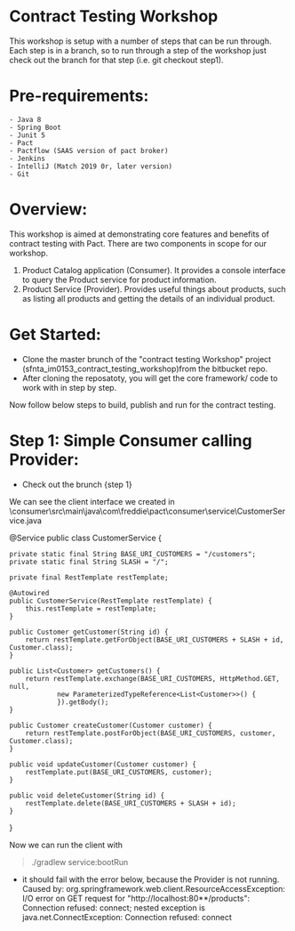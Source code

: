 # Contract Testing Workshop
This workshop is setup with a number of steps that can be run through. Each step is in a branch, so to run through a step of the workshop just check out the branch for that step (i.e. git checkout step1).

# Pre-requirements:
    - Java 8
    - Spring Boot
    - Junit 5
    - Pact
    - Pactflow (SAAS version of pact broker)
    - Jenkins
    - IntelliJ (Match 2019 0r, later version)
    - Git

Overview:
=========
This workshop is aimed at demonstrating core features and benefits of contract testing with Pact.
There are two components in scope for our workshop.

1. Product Catalog application (Consumer). It provides a console interface to query the Product service for product information.
2. Product Service (Provider). Provides useful things about products, such as listing all products and getting the details of an individual product.


Get Started:
============
- Clone the master brunch of the "contract testing Workshop" project (sfnta_im0153_contract_testing_workshop)from the bitbucket repo.
- After cloning the reposatoty, you will get the core framework/ code to work with in step by step.

Now follow below steps to build, publish and run for the contract testing.


Step 1: Simple Consumer calling Provider:
=========================================
- Check out the brunch {step 1}

We can see the client interface we created in
\\consumer\src\main\java\com\freddie\pact\consumer\service\CustomerService.java


@Service
public class CustomerService {

    private static final String BASE_URI_CUSTOMERS = "/customers";
    private static final String SLASH = "/";

    private final RestTemplate restTemplate;

    @Autowired
    public CustomerService(RestTemplate restTemplate) {
        this.restTemplate = restTemplate;
    }

    public Customer getCustomer(String id) {
        return restTemplate.getForObject(BASE_URI_CUSTOMERS + SLASH + id, Customer.class);
    }

    public List<Customer> getCustomers() {
        return restTemplate.exchange(BASE_URI_CUSTOMERS, HttpMethod.GET, null,
                new ParameterizedTypeReference<List<Customer>>() {
                }).getBody();
    }

    public Customer createCustomer(Customer customer) {
        return restTemplate.postForObject(BASE_URI_CUSTOMERS, customer, Customer.class);
    }

    public void updateCustomer(Customer customer) {
        restTemplate.put(BASE_URI_CUSTOMERS, customer);
    }

    public void deleteCustomer(String id) {
        restTemplate.delete(BASE_URI_CUSTOMERS + SLASH + id);
    }
}
 

Now we can run the client with 
> ./gradlew service:bootRun

 - it should fail with the error below, because the Provider is not running.
Caused by: org.springframework.web.client.ResourceAccessException: I/O error on GET request for "http://localhost:80**/products": Connection refused: connect; nested exception is java.net.ConnectException: Connection refused: connect
